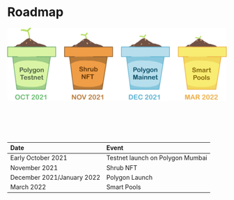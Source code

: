 # Roadmap

![Shrub Roadmap](../../static/img/roadmap.svg) 
# &nbsp;

| Date | Event |
| :--- | :--- |
| Early October 2021 | Testnet launch on Polygon Mumbai |
| November 2021 | Shrub NFT |
| December 2021/January 2022 | Polygon Launch |
| March 2022 | Smart Pools |



